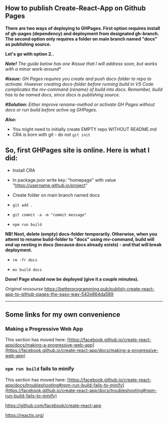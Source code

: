 ## How to publish Create-React-App on Github Pages ##

**There are two ways of deploying to GHPages.
First option requires install of gh-pages (dependency) and deployment from designated gh-branch. The second option only requires a folder on main branch named "docs" as publishing source.**

**Let's go with option 2..**


***Note!** *The guide below has one #issue that I will address soon, but works with a minor work-around***

***#issue:** GH Pages requires you create and push docs-folder to repo to activate. However creating docs-folder before running build in VS Code complicates the mv-command (rename) of build into docs. Remember, build has to be named docs, since docs is publishing source.*

***#Solution:** Either improve rename-method or activate GH Pages without docs or run build before active og GHPages.*

***Also:*** 
- You might need to initially create EMPTY repo WITHOUT README.md 
- CRA is born with git - do not `git init`

## So, first GHPages site is online. Here is what I did:

- Install CRA

- In package.json write key: "homepage" with value "https://username.github.io/project"

- Create folder on main branch named docs

- `git add .`

- `git commit -a -m "commit message"`

- `npm run build`

**NB! Next, delete (empty) docs-folder temporarily. Otherwise, when you attemt to rename build-folder to "docs" using mv-command, build will end up nesting in docs (because docs already exists) - and that will break deployment.**

- `rm -fr docs`

- `mv build docs`

**Done! Page should now be deployed (give it a couple minutes).**

*Original ressourse* https://betterprogramming.pub/publish-create-react-app-to-github-pages-the-easy-way-542e864da589

---


## Some links for my own convenience



### Making a Progressive Web App

This section has moved here: [https://facebook.github.io/create-react-app/docs/making-a-progressive-web-app](https://facebook.github.io/create-react-app/docs/making-a-progressive-web-app)

### `npm run build` fails to minify

This section has moved here: [https://facebook.github.io/create-react-app/docs/troubleshooting#npm-run-build-fails-to-minify](https://facebook.github.io/create-react-app/docs/troubleshooting#npm-run-build-fails-to-minify)



https://github.com/facebook/create-react-app

https://reactjs.org/
